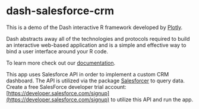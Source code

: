 
# dash-salesforce-crm
This is a demo of the Dash interactive R framework developed by [Plotly](https://plot.ly/).

Dash abstracts away all of the technologies and protocols required to build an interactive web-based application and is a simple and effective way to bind a user interface around your R code.

To learn more check out our [documentation](https://plot.ly/dash).

This app uses Salesforce API in order to implement a custom CRM dashboard. The API is utilized via the package [Salesforcer](https://github.com/StevenMMortimer/salesforcer) to query data. 
Create a free SalesForce developer trial account: [https://developer.salesforce.com/signup](https://developer.salesforce.com/signup) to utilize this API and run the app.
